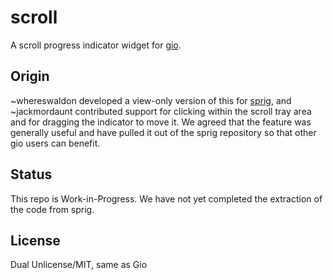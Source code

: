 # scroll

A scroll progress indicator widget for [gio](https://gioui.org).

## Origin

~whereswaldon developed a view-only version of this for [sprig](https://git.sr.ht/~whereswaldon/sprig), and
~jackmordaunt contributed support for clicking within the scroll tray
area and for dragging the indicator to move it. We agreed that the
feature was generally useful and have pulled it out of the sprig
repository so that other gio users can benefit.

## Status

This repo is Work-in-Progress. We have not yet completed the extraction
of the code from sprig.

## License

Dual Unlicense/MIT, same as Gio
